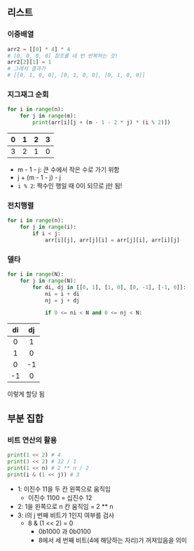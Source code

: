## 리스트

### 이중배열

```python
arr2 = [[0] * 4] * 4
# [0, 0, 0, 0] 참조를 네 번 반복하는 것!
arr2[2][1] = 1
# 그래서 결과가
# [[0, 1, 0, 0], [0, 1, 0, 0], [0, 1, 0, 0]]
```

### 지그재그 순회

```python
for i in range(n):
    for j in range(m):
        print(arr[i][j + (m - 1 - 2 * j) * (i % 2)])

```

|  0  |  1  |  2  |  3  |
| :-: | :-: | :-: | :-: |
|  3  |  2  |  1  |  0  |

- m - 1 - j: 큰 수에서 작은 수로 가기 위함
- j + (m - 1 - j) - j
- `i % 2`: 짝수인 행일 때 0이 되므로 j만 됨!

### 전치행렬

```python
for i in range(n):
    for j in range(i):
        if i < j:
            arr[i][j], arr[j][i] = arr[j][i], arr[i][j]
```

### 델타

```python
for i in range(N):
    for j in range(N):
        for di, dj in [[0, 1], [1, 0], [0, -1], [-1, 0]]:
            ni = i + di
            nj = j + dj

            if 0 <= ni < N and 0 <= nj < N:
```

| di  | dj  |
| :-: | :-: |
|  0  |  1  |
|  1  |  0  |
|  0  | -1  |
| -1  |  0  |

이렇게 할당 됨

## 부분 집합

### 비트 연산의 활용

```python
print(1 << 2) # 4
print(3 << 2) # 12 / 1
print(1 << n) # 2 ** n / 2
print(i & (1 << j)) # 3
```

- 1: 이진수 11을 두 칸 왼쪽으로 움직임
  - 이진수 1100 = 십진수 12
- 2: 1을 왼쪽으로 n 칸 움직임 = 2 \*\* n
- 3: i의 j 번째 비트가 1인지 여부를 검사
  - 8 & (1 << 2) = 0
    - 0b1000 과 0b0100
    - 8에서 세 번째 비트(4에 해당하는 자리)가 꺼져있음을 의미
